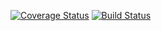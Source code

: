 [![Coverage Status](https://coveralls.io/repos/github/AbakirH/Abakir_Hanna_IS219_CodingPrinciplesCalculator/badge.svg?branch=master)](https://coveralls.io/github/AbakirH/Abakir_Hanna_IS219_CodingPrinciplesCalculator?branch=master)
[![Build Status](https://travis-ci.com/AbakirH/Abakir_Hanna_IS219_CodingPrinciplesCalculator.svg?branch=master)](https://travis-ci.com/github/AbakirH/Abakir_Hanna_IS219_CodingPrinciplesCalculator)


